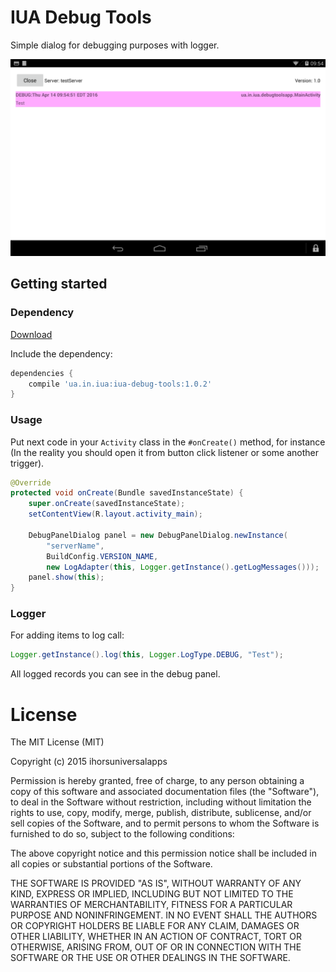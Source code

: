 # IUA Debug Tools

Simple dialog for debugging purposes with logger.

![screenshot 1](https://github.com/ihorsuniversalapps/iua-debug-tools/raw/master/screenshot1.png "ScreenShot Of DebugPanel")

## Getting started

### Dependency

[Download](https://bintray.com/phoenixria/maven/iua-debug-tools/1.0.0/view)

Include the dependency:

```groovy
dependencies {
    compile 'ua.in.iua:iua-debug-tools:1.0.2'
}
```
### Usage

Put next code in your `Activity` class in the `#onCreate()` method, for instance
(In the reality you should open it from button click listener or some another trigger).

```java
@Override
protected void onCreate(Bundle savedInstanceState) {
    super.onCreate(savedInstanceState);
    setContentView(R.layout.activity_main);

    DebugPanelDialog panel = new DebugPanelDialog.newInstance(
        "serverName", 
        BuildConfig.VERSION_NAME,
        new LogAdapter(this, Logger.getInstance().getLogMessages()));
    panel.show(this);
}
```
### Logger

For adding items to log call:

```java
Logger.getInstance().log(this, Logger.LogType.DEBUG, "Test");
```

All logged records you can see in the debug panel.

# License

The MIT License (MIT)

Copyright (c) 2015 ihorsuniversalapps

Permission is hereby granted, free of charge, to any person obtaining a copy
of this software and associated documentation files (the "Software"), to deal
in the Software without restriction, including without limitation the rights
to use, copy, modify, merge, publish, distribute, sublicense, and/or sell
copies of the Software, and to permit persons to whom the Software is
furnished to do so, subject to the following conditions:

The above copyright notice and this permission notice shall be included in all
copies or substantial portions of the Software.

THE SOFTWARE IS PROVIDED "AS IS", WITHOUT WARRANTY OF ANY KIND, EXPRESS OR
IMPLIED, INCLUDING BUT NOT LIMITED TO THE WARRANTIES OF MERCHANTABILITY,
FITNESS FOR A PARTICULAR PURPOSE AND NONINFRINGEMENT. IN NO EVENT SHALL THE
AUTHORS OR COPYRIGHT HOLDERS BE LIABLE FOR ANY CLAIM, DAMAGES OR OTHER
LIABILITY, WHETHER IN AN ACTION OF CONTRACT, TORT OR OTHERWISE, ARISING FROM,
OUT OF OR IN CONNECTION WITH THE SOFTWARE OR THE USE OR OTHER DEALINGS IN THE
SOFTWARE.
